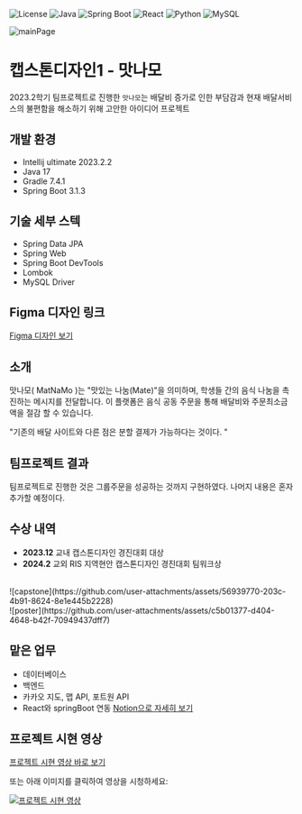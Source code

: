 ![License](https://img.shields.io/badge/license-MIT-blue.svg)
![Java](https://img.shields.io/badge/Java-ED8B00?style=for-the-badge&logo=java&logoColor=white)
![Spring Boot](https://img.shields.io/badge/Spring%20Boot-6DB33F?style=for-the-badge&logo=spring-boot&logoColor=white)
![React](https://img.shields.io/badge/React-20232A?style=for-the-badge&logo=react&logoColor=61DAFB)
![Python](https://img.shields.io/badge/Python-3670A0?style=for-the-badge&logo=python&logoColor=ffdd54)
![MySQL](https://img.shields.io/badge/MySQL-00000F?style=for-the-badge&logo=mysql&logoColor=white)


![mainPage](https://github.com/user-attachments/assets/ea5b7902-850b-4829-a0ee-bbcc9063f4b8)

# 캡스톤디자인1 - 맛나모 
2023.2학기 팀프로젝트로 진행한 `맛나모`는 배달비 증가로 인한 부담감과 현재 배달서비스의 불편함을 해소하기 위해 고안한 아이디어 프로젝트


## 개발 환경 
- Intellij ultimate 2023.2.2
- Java 17
- Gradle 7.4.1
- Spring Boot 3.1.3

## 기술 세부 스텍
- Spring Data JPA
- Spring Web
- Spring Boot DevTools
- Lombok
- MySQL Driver

## Figma 디자인 링크

[Figma 디자인 보기](https://www.figma.com/file/E87N7RqWo0gkigN67M8QH5/%EB%B0%B0%EB%8B%AC%EC%9D%98-%EB%AF%BC%EC%A1%B0-%EC%B5%9C%EC%A2%85%EB%B3%B8?type=design&node-id=0-1&mode=design)

## 소개 
맛나모( MatNaMo )는 "맛있는 나눔(Mate)"을 의미하며,
학생들 간의 음식 나눔을 촉진하는 메시지를 전달합니다.
이 플랫폼은 음식 공동 주문을 통해 배달비와 주문최소금액을 절감 할 수 있습니다.

"기존의 배달 사이트와 다른 점은 분할 결제가 가능하다는 것이다. "


## 팀프로젝트 결과 
팀프로젝트로 진행한 것은 그룹주문을 성공하는 것까지 구현하였다. 나머지 내용은 혼자 추가할 예정이다. 

## 수상 내역

- **2023.12** 교내 캡스톤디자인 경진대회 대상  
- **2024.2** 교외 RIS 지역현안 캡스톤디자인 경진대회 팀워크상

<br/>
![capstone](https://github.com/user-attachments/assets/56939770-203c-4b91-8624-8e1e445b2228)

<br/>
![poster](https://github.com/user-attachments/assets/c5b01377-d404-4648-b42f-70949437dff7)  


## 맡은 업무 
- 데이터베이스
- 백엔드
- 카카오 지도, 맵 API, 포트원 API 
- React와 springBoot 연동
[Notion으로 자세히 보기](https://www.notion.so/ancho/Spring-Boot-React-c9db9899074b457e919e8be65b350c39?pvs=4)



## 프로젝트 시현 영상

[프로젝트 시현 영상 바로 보기](https://youtu.be/mA__awuI2ZU)

또는 아래 이미지를 클릭하여 영상을 시청하세요:

[![프로젝트 시현 영상](https://img.youtube.com/vi/mA__awuI2ZU/0.jpg)](https://youtu.be/mA__awuI2ZU)

